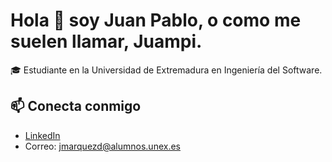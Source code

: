 # Hola 👋 soy Juan Pablo, o como me suelen llamar, Juampi.  

<!--
Esto es lo que imagino que no se muestra
-->

🎓 Estudiante en la Universidad de Extremadura en Ingeniería del Software. 

##  📫 Conecta conmigo
- [LinkedIn](https://www.linkedin.com/in/juan-pablo-m%C3%A1rquez-garc%C3%ADa-067a68326/)
- Correo: jmarquezd@alumnos.unex.es
